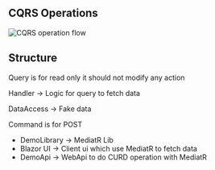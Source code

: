 ## CQRS Operations
![CQRS operation flow](https://user-images.githubusercontent.com/58937669/172830118-bf68fc8d-776d-46b8-81c8-6d36fd0125c2.png)

## Structure

Query is for read only it should not modify any action

Handler -> Logic for query to fetch data

DataAccess -> Fake data

Command is for POST


- DemoLibrary  -> MediatR Lib
- Blazor UI -> Client ui which use MediatR to fetch data
- DemoApi -> WebApi to do CURD operation with MediatR
